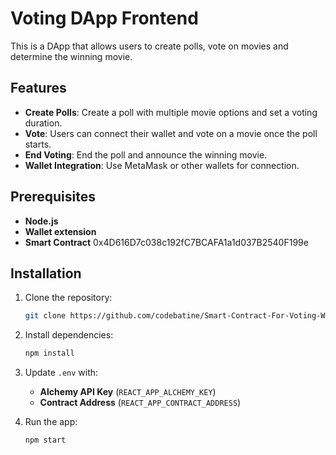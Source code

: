 # Voting DApp Frontend

This is a DApp that allows users to create polls, vote on movies and determine the winning movie.

## Features

- **Create Polls**: Create a poll with multiple movie options and set a voting duration.
- **Vote**: Users can connect their wallet and vote on a movie once the poll starts.
- **End Voting**: End the poll and announce the winning movie.
- **Wallet Integration**: Use MetaMask or other wallets for connection.

## Prerequisites

- **Node.js**
- **Wallet extension**
- **Smart Contract** 0x4D616D7c038c192fC7BCAFA1a1d037B2540F199e

## Installation

1. Clone the repository:

   ```bash
   git clone https://github.com/codebatine/Smart-Contract-For-Voting-With-React-Frontend.git
   ```

2. Install dependencies:

   ```bash
   npm install
   ```

3. Update `.env` with:

   - **Alchemy API Key** (`REACT_APP_ALCHEMY_KEY`)
   - **Contract Address** (`REACT_APP_CONTRACT_ADDRESS`)

4. Run the app:
   ```bash
   npm start
   ```

